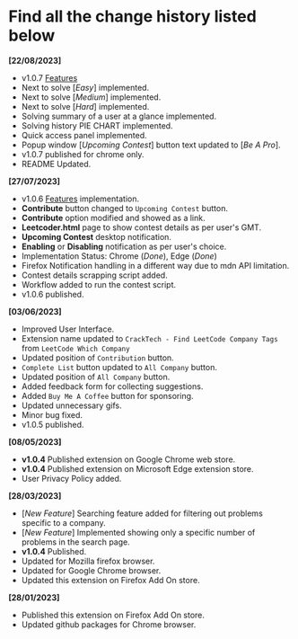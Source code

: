 # Find all the change history listed below 

**[22/08/2023]**
- v1.0.7 [Features](https://github.com/ssavi-ict/LeetCode-Which-Company/issues/85)
- Next to solve [*Easy*] implemented.
- Next to solve [*Medium*] implemented.
- Next to solve [*Hard*] implemented.
- Solving summary of a user at a glance implemented.
- Solving history PIE CHART implemented.
- Quick access panel implemented.
- Popup window [*Upcoming Contest*] button text updated to [*Be A Pro*].
- v1.0.7 published for chrome only.
- README Updated.

**[27/07/2023]**
- v1.0.6 [Features](https://github.com/ssavi-ict/LeetCode-Which-Company/issues/81) implementation.
- **Contribute** button changed to `Upcoming Contest` button.
- **Contribute** option modified and showed as a link. 
- **Leetcoder.html** page to show contest details as per user's GMT.
- **Upcoming Contest** desktop notification.
- **Enabling** or **Disabling** notification as per user's choice.
- Implementation Status: Chrome (*Done*), Edge (*Done*)
- Firefox Notification handling in a different way due to mdn API limitation.
- Contest details scrapping script added.
- Workflow added to run the contest script.
- v1.0.6 published.

**[03/06/2023]**
- Improved User Interface.
- Extension name updated to `CrackTech - Find LeetCode Company Tags` from `LeetCode Which Company`
- Updated position of `Contribution` button.
- `Complete List` button updated to `All Company` button.
- Updated position of `All Company` button.
- Added feedback form for collecting suggestions.
- Added `Buy Me A Coffee` button for sponsoring.
- Updated unnecessary gifs.
- Minor bug fixed.
- v1.0.5 published.

**[08/05/2023]**
- **v1.0.4** Published extension on Google Chrome web store.
- **v1.0.4** Published extension on Microsoft Edge extension store.
- User Privacy Policy added.

**[28/03/2023]**
- [*New Feature*] Searching feature added for filtering out problems specific to a company.
- [*New Feature*] Implemented showing only a specific number of problems in the search page.
- **v1.0.4** Published.
- Updated for Mozilla firefox browser.
- Updated for Google Chrome browser.
- Updated this extension on Firefox Add On store.

**[28/01/2023]**
- Published this extension on Firefox Add On store.
- Updated github packages for Chrome browser.